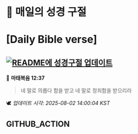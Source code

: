 # 🙏 매일의 성경 구절
# [Daily Bible verse]
## [![README에 성경구절 업데이트](https://github.com/DONGSUKA/first_test/actions/workflows/update-readme-bible.yml/badge.svg)](https://github.com/DONGSUKA/first_test/actions/workflows/update-readme-bible.yml)
<!-- START_BIBLE_VERSE -->
📖 **마태복음 12:37**
> 네 말로 의롭다 함을 받고 네 말로 정죄함을 받으리라

🕊️ _업데이트 시각: 2025-08-02 14:00:04 KST_
  <!-- END_BIBLE_VERSE -->
## GITHUB_ACTION
